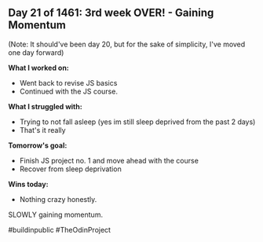 ## Day 21 of 1461: 3rd week OVER! - Gaining Momentum

(Note: It should've been day 20, but for the sake of simplicity, I've moved one day forward)

**What I worked on:**

- Went back to revise JS basics
- Continued with the JS course.

**What I struggled with:**

- Trying to not fall asleep (yes im still sleep deprived from the past 2 days)
- That's it really

**Tomorrow's goal:**

- Finish JS project no. 1 and move ahead with the course
- Recover from sleep deprivation

**Wins today:**

- Nothing crazy honestly.

SLOWLY gaining momentum.

#buildinpublic #TheOdinProject
